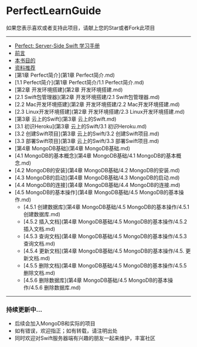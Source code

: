 # PerfectLearnGuide

如果您表示喜欢或者支持此项目，请献上您的Star或者Fork此项目

---

* [Perfect: Server-Side Swift 学习手册](PerfectLearnGuide.md)
* [前言](前言.md)
 * [本书目的](前言/本书目的.md)
 * [资料推荐](前言/资料推荐.md)
* [第1章 Perfect简介](第1章 Perfect简介.md)
 * [1.1 Perfect简介](第1章 Perfect简介/1.1 Perfect简介.md)
* [第2章 开发环境搭建](第2章 开发环境搭建.md)
 * [2.1 Swift包管理器](第2章 开发环境搭建/2.1 Swift包管理器.md)
 * [2.2 Mac开发环境搭建](第2章 开发环境搭建/2.2 Mac开发环境搭建.md)
 * [2.3 Linux开发环境搭建](第2章 开发环境搭建/2.3 Linux开发环境搭建.md)
* [第3章 云上的Swift](第3章 云上的Swift.md)
 * [3.1 初识Heroku](第3章 云上的Swift/3.1 初识Heroku.md)
 * [3.2 创建Swift项目](第3章 云上的Swift/3.2 创建Swift项目.md)
 * [3.3 部署Swift项目](第3章 云上的Swift/3.3 部署Swift项目.md)
* [第4章 MongoDB基础](第4章 MongoDB基础.md)   
 * [4.1 MongoDB的基本概念](第4章 MongoDB基础/4.1 MongoDB的基本概念.md)
 * [4.2 MongoDB的安装](第4章 MongoDB基础/4.2 MongoDB的安装.md)
 * [4.3 MongoDB的启动](第4章 MongoDB基础/4.3 MongoDB的启动.md)
 * [4.4 MongoDB的连接](第4章 MongoDB基础/4.4 MongoDB的连接.md)
 * [4.5 MongoDB的基本操作](第4章 MongoDB基础/4.5 MongoDB的基本操作.md)
   * [4.5.1 创建数据库](第4章 MongoDB基础/4.5 MongoDB的基本操作/4.5.1 创建数据库.md)
   * [4.5.2 插入文档](第4章 MongoDB基础/4.5 MongoDB的基本操作/4.5.2 插入文档.md)    
   * [4.5.3 查询文档](第4章 MongoDB基础/4.5 MongoDB的基本操作/4.5.3 查询文档.md)
   * [4.5.4 更新文档](第4章 MongoDB基础/4.5 MongoDB的基本操作/4.5. 更新文档.md)
   * [4.5.5 删除文档](第4章 MongoDB基础/4.5 MongoDB的基本操作/4.5.5 删除文档.md)
   * [4.5.6 删除数据库](第4章 MongoDB基础/4.5 MongoDB的基本操作/4.5.6 删除数据库.md)



---

### 持续更新中...
- 后续会加入MongoDB和实际的项目
- 如有错误，欢迎指正；如有转载，请注明出处
- 同时欢迎对Swift服务器端有兴趣的朋友一起来维护，丰富社区

